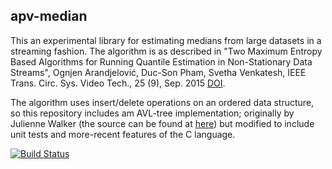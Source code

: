 apv-median
----------

This an experimental library for estimating medians from large
datasets in a streaming fashion.  The algorithm is as described
in "Two Maximum Entropy Based Algorithms for Running Quantile
Estimation in Non-Stationary Data Streams", Ognjen Arandjelović,
Duc-Son Pham, Svetha Venkatesh,  IEEE Trans. Circ. Sys. Video
Tech., 25 (9), Sep. 2015
[DOI](https://doi.org/10.1109/TCSVT.2014.2376137).

The algorithm uses insert/delete operations on an ordered data
structure, so this repository includes am AVL-tree implementation;
originally by Julienne Walker (the source can be found at
[here](http://www.eternallyconfuzzled.com/libs/jsw_avltree.zip))
but modified to include unit tests and more-recent features of
the C language.

[![Build Status](https://ci.dressipi.com:3001/job/apv-median/badge/icon)](https://ci.dressipi.com:3001/job/apv-median/)

